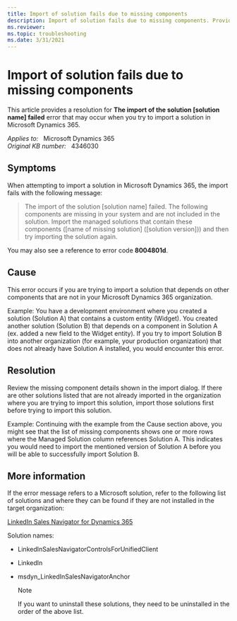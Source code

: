 ```yaml
---
title: Import of solution fails due to missing components
description: Import of solution fails due to missing components. Provides a resolution.
ms.reviewer: 
ms.topic: troubleshooting
ms.date: 3/31/2021
---
```

# Import of solution fails due to missing components

This article provides a resolution for **The import of the solution [solution name] failed** error that may occur when you try to import a solution in Microsoft Dynamics 365.

_Applies to:_ &nbsp; Microsoft Dynamics 365  
_Original KB number:_ &nbsp; 4346030

## Symptoms

When attempting to import a solution in Microsoft Dynamics 365, the import fails with the following message:

> The import of the solution [solution name] failed. The following components are missing in your system and are not included in the solution. Import the managed solutions that contain these components ([name of missing solution] ([solution version])) and then try importing the solution again.

You may also see a reference to error code **8004801d**.

## Cause

This error occurs if you are trying to import a solution that depends on other components that are not in your Microsoft Dynamics 365 organization.

Example: You have a development environment where you created a solution (Solution A) that contains a custom entity (Widget). You created another solution (Solution B) that depends on a component in Solution A (ex. added a new field to the Widget entity). If you try to import Solution B into another organization (for example, your production organization) that does not already have Solution A installed, you would encounter this error.

## Resolution

Review the missing component details shown in the import dialog. If there are other solutions listed that are not already imported in the organization where you are trying to import this solution, import those solutions first before trying to import this solution.

Example: Continuing with the example from the Cause section above, you might see that the list of missing components shows one or more rows where the Managed Solution column references Solution A. This indicates you would need to import the mentioned version of Solution A before you will be able to successfully import Solution B.

## More information

If the error message refers to a Microsoft solution, refer to the following list of solutions and where they can be found if they are not installed in the target organization:

[LinkedIn Sales Navigator for Dynamics 365](https://appsource.microsoft.com/product/dynamics-365/mscrm.5ba43194-adc5-4c13-b40d-af04f549d5da)

Solution names:

- LinkedInSalesNavigatorControlsForUnifiedClient
- LinkedIn
- msdyn_LinkedInSalesNavigatorAnchor

  > [!NOTE]
  > If you want to uninstall these solutions, they need to be uninstalled in the order of the above list.
